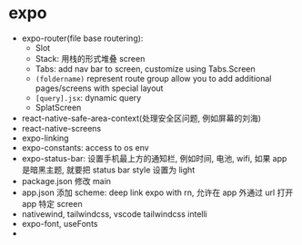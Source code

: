 # expo
- expo-router(file base routering):
  - Slot
  - Stack: 用栈的形式堆叠 screen
  - Tabs: add nav bar to screen, customize using Tabs.Screen
  - `(foldername)` represent route group
     allow you to add additional pages/screens with special layout
  - `[query].jsx`: dynamic query
  - SplatScreen
- react-native-safe-area-context(处理安全区问题, 例如屏幕的刘海)
- react-native-screens
- expo-linking
- expo-constants: access to os env
- expo-status-bar: 设置手机最上方的通知栏, 例如时间, 电池, wifi, 如果 app 是暗黑主题, 就要把 status bar style 设置为 light
- package.json 修改 main
- app.json 添加 scheme: deep link expo with rn, 允许在 app 外通过 url 打开 app 特定 screen
- nativewind, tailwindcss, vscode tailwindcss intelli
- expo-font, useFonts
- 